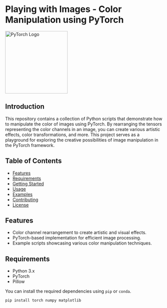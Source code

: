 # Playing with Images - Color Manipulation using PyTorch

<img src="https://pytorch.org/assets/images/pytorch-logo.png" alt="PyTorch Logo" width="200" height="200">


## Introduction

This repository contains a collection of Python scripts that demonstrate how to manipulate the color of images using PyTorch. By rearranging the tensors representing the color channels in an image, you can create various artistic effects, color transformations, and more. This project serves as a playground for exploring the creative possibilities of image manipulation in the PyTorch framework.

## Table of Contents

- [Features](#features)
- [Requirements](#requirements)
- [Getting Started](#getting-started)
- [Usage](#usage)
- [Examples](#examples)
- [Contributing](#contributing)
- [License](#license)

## Features

- Color channel rearrangement to create artistic and visual effects.
- PyTorch-based implementation for efficient image processing.
- Example scripts showcasing various color manipulation techniques.

## Requirements

- Python 3.x
- PyTorch
- Pillow

You can install the required dependencies using `pip` or `conda`.

```bash
pip install torch numpy matplotlib
